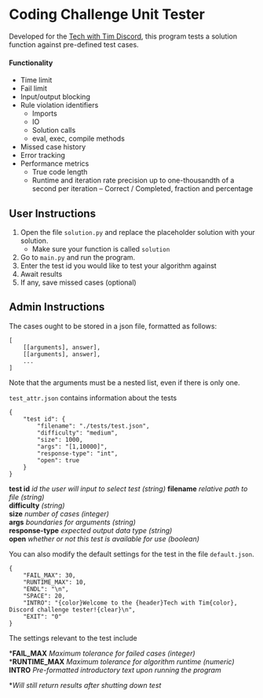 # Coding Challenge Unit Tester

Developed for the [Tech with Tim Discord](https://discord.gg/PaKYTH), this program tests a solution function against pre-defined test cases.

#### Functionality

- Time limit
- Fail limit
- Input/output blocking
- Rule violation identifiers
    - Imports
    - IO
    - Solution calls
    - eval, exec, compile methods
- Missed case history
- Error tracking
- Performance metrics
    - True code length
    - Runtime and iteration rate precision up to one-thousandth of a second per iteration
    – Correct / Completed, fraction and percentage



## User Instructions
1. Open the file `solution.py` and replace the placeholder solution with your solution.
    - Make sure your function is called `solution`
2. Go to `main.py` and run the program.
3. Enter the test id you would like to test your algorithm against
4. Await results
5. If any, save missed cases (optional)

## Admin Instructions
The cases ought to be stored in a json file, formatted as follows:

    [
        [[arguments], answer],
        [[arguments], answer],
        ...
    ]

Note that the arguments must be a nested list, even if there is only one.

`test_attr.json` contains information about the tests

    {
        "test id": {
            "filename": "./tests/test.json",
            "difficulty": "medium",
            "size": 1000,
            "args": "[1,10000]",
            "response-type": "int",
            "open": true
        }
    }

__test id__
_id the user will input to select test (string)_
__filename__
_relative path to file (string)_<br>
__difficulty__ 
_(string)_<br>
__size__ 
_number of cases (integer)_<br>
__args__ 
_boundaries for arguments (string)_<br>
__response-type__ 
_expected output data type (string)_<br>
__open__
_whether or not this test is available for use (boolean)_<br>


You can also modify the default settings for the test in the file `default.json`.

    {
        "FAIL_MAX": 30,
        "RUNTIME_MAX": 10,
        "ENDL": "\n",
        "SPACE": 20,
        "INTRO": "{color}Welcome to the {header}Tech with Tim{color}, Discord challenge tester!{clear}\n",
        "EXIT": "0"
    }

The settings relevant to the test include

*__FAIL_MAX__
_Maximum tolerance for failed cases (integer)_<br>
*__RUNTIME_MAX__
_Maximum tolerance for algorithm runtime (numeric)_<br>
__INTRO__
_Pre-formatted introductory text upon running the program_<br>

*_Will still return results after shutting down test_

